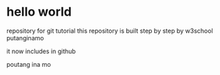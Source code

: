 # hello world
repository for git tutorial
this repository is built step by step by w3school putanginamo

it now includes in github

poutang ina mo
